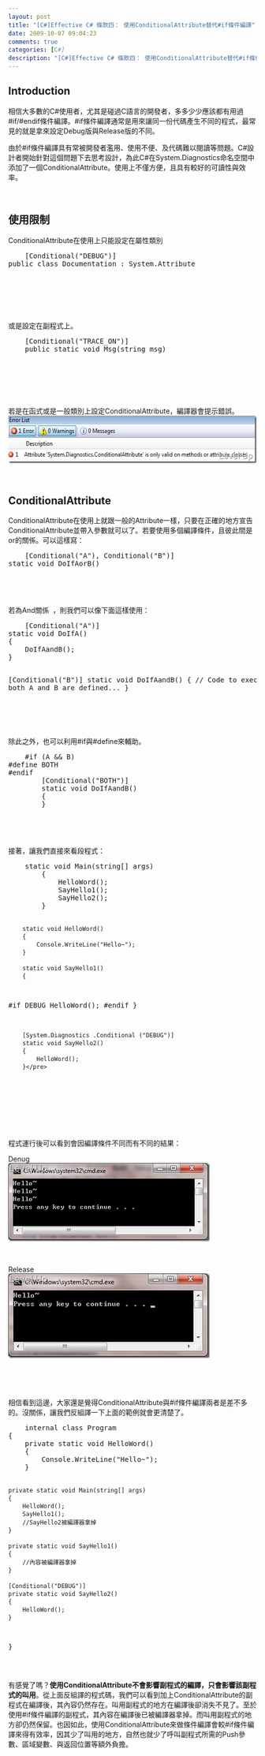 ```yaml
---
layout: post
title: "[C#]Effective C# 條款四： 使用ConditionalAttribute替代#if條件編譯"
date: 2009-10-07 09:04:23
comments: true
categories: [C#]
description: "[C#]Effective C# 條款四： 使用ConditionalAttribute替代#if條件編譯"
---
```

<h2>
	Introduction</h2>
<p>
	相信大多數的C#使用者，尤其是碰過C語言的開發者，多多少少應該都有用過#if/#endif條件編譯。#if條件編譯通常是用來讓同一份代碼產生不同的程式，最常見的就是拿來設定Debug版與Release版的不同。</p>
<p>
	由於#if條件編譯具有常被開發者濫用、使用不便、及代碼難以閱讀等問題。C#設計者開始針對這個問題下去思考設計，為此C#在System.Diagnostics命名空間中添加了一個ConditionalAttribute。使用上不僅方便，且具有較好的可讀性與效率。</p>
<p>
	 </p>
<h2>
	使用限制</h2>
<p>
	ConditionalAttribute在使用上只能設定在屬性類別 </p>
<div class="wlWriterEditableSmartContent" id="scid:812469c5-0cb0-4c63-8c15-c81123a09de7:3325208b-e7f9-499b-bec0-087eaa634f87" style="padding-bottom: 0px; margin: 0px; padding-left: 0px; padding-right: 0px; display: inline; float: none; padding-top: 0px">
	<pre class="c#:nocontrols" name="code">
	[Conditional("DEBUG")]
public class Documentation : System.Attribute</pre>
</div>
<p>
	 </p>
<p>
	 </p>
<p>
	 </p>
<p>
	或是設定在副程式上。 </p>
<div class="wlWriterEditableSmartContent" id="scid:812469c5-0cb0-4c63-8c15-c81123a09de7:fc52433b-335a-495d-91c4-e3ebbbf10498" style="padding-bottom: 0px; margin: 0px; padding-left: 0px; padding-right: 0px; display: inline; float: none; padding-top: 0px">
	<pre class="c#:nocontrols" name="code">
	[Conditional("TRACE_ON")]
    public static void Msg(string msg)
</pre>
</div>
<p>
	 </p>
<p>
	 </p>
<p>
	 </p>
<p>
	若是在函式或是一般類別上設定ConditionalAttribute，編譯器會提示錯誤。<br />
	<img alt="image" border="0" height="97" src="\images\posts\10935\image_thumb_2.png" style="border-right-width: 0px; display: inline; border-top-width: 0px; border-bottom-width: 0px; border-left-width: 0px" title="image" width="561" /></p>
<p>
	 </p>
<h2>
	ConditionalAttribute</h2>
<p>
	ConditionalAttribute在使用上就跟一般的Attribute一樣，只要在正確的地方宣告ConditionalAttribute並帶入參數就可以了。若要使用多個編譯條件，且彼此間是or的關係。可以這樣寫： </p>
<div class="wlWriterEditableSmartContent" id="scid:812469c5-0cb0-4c63-8c15-c81123a09de7:35221c97-1db7-4ec4-ac3c-846a61b044f4" style="padding-bottom: 0px; margin: 0px; padding-left: 0px; padding-right: 0px; display: inline; float: none; padding-top: 0px">
	<pre class="c#:nocontrols" name="code">
	[Conditional("A"), Conditional("B")]
static void DoIfAorB()
</pre>
</div>
<p>
	 </p>
<p>
	 </p>
<p>
	若為And關係  ，則我們可以像下面這樣使用：</p>
<div class="wlWriterEditableSmartContent" id="scid:812469c5-0cb0-4c63-8c15-c81123a09de7:44bf6e3a-4e84-4b3f-8fbc-77a7c0eb052f" style="padding-bottom: 0px; margin: 0px; padding-left: 0px; padding-right: 0px; display: inline; float: none; padding-top: 0px">
	<pre class="c#:nocontrols" name="code">
	[Conditional("A")]
static void DoIfA()
{
    DoIfAandB();
}

[Conditional("B")]
static void DoIfAandB()
{
    // Code to execute when both A and B are defined...
}
</pre>
</div>
<p>
	 </p>
<p>
	 </p>
<p>
	除此之外，也可以利用#if與#define來輔助。 </p>
<div class="wlWriterEditableSmartContent" id="scid:812469c5-0cb0-4c63-8c15-c81123a09de7:712f0c22-43bd-4976-b85b-5f1d2dcdd87d" style="padding-bottom: 0px; margin: 0px; padding-left: 0px; padding-right: 0px; display: inline; float: none; padding-top: 0px">
	<pre class="c#:nocontrols" name="code">
	#if (A &amp;&amp; B)
#define BOTH
#endif
        [Conditional("BOTH")]
        static void DoIfAandB()
        {
        }</pre>
</div>
<p>
	 </p>
<p>
	 </p>
<p>
	接著，讓我們直接來看段程式： </p>
<div class="wlWriterEditableSmartContent" id="scid:812469c5-0cb0-4c63-8c15-c81123a09de7:2fc4871d-e4fa-424f-a157-ab9450275576" style="padding-bottom: 0px; margin: 0px; padding-left: 0px; padding-right: 0px; display: inline; float: none; padding-top: 0px">
	<pre class="c#:nocontrols" name="code">
	static void Main(string[] args)
        {
            HelloWord();
            SayHello1();
            SayHello2();
        }

        static void HelloWord()
        {
            Console.WriteLine("Hello~");
        }

        static void SayHello1()
        {
#if DEBUG
            HelloWord();
#endif
        }

        [System.Diagnostics .Conditional ("DEBUG")]
        static void SayHello2()
        {
            HelloWord();
        }</pre>
</div>
<p>
	 </p>
<p>
	 </p>
<p>
	 </p>
<p>
	程式運行後可以看到會因編譯條件不同而有不同的結果：</p>
<p>
	Denug<br />
	<img alt="image" border="0" height="159" src="\images\posts\10935\image_thumb_1.png" style="border-right-width: 0px; display: inline; border-top-width: 0px; border-bottom-width: 0px; border-left-width: 0px" title="image" width="409" /></p>
<p>
	 </p>
<p>
	Release<br />
	<img alt="image" border="0" height="172" src="\images\posts\10935\image_thumb.png" style="border-right-width: 0px; display: inline; border-top-width: 0px; border-bottom-width: 0px; border-left-width: 0px" title="image" width="409" /></p>
<p>
	  </p>
<p>
	 </p>
<p>
	相信看到這邊，大家還是覺得ConditionalAttribute與#if條件編譯兩者是差不多的。沒關係，讓我們反組譯一下上面的範例就會更清楚了。</p>
<div class="wlWriterEditableSmartContent" id="scid:812469c5-0cb0-4c63-8c15-c81123a09de7:63d5577a-e1c6-4b7f-8f96-716ff9ba01b3" style="padding-bottom: 0px; margin: 0px; padding-left: 0px; padding-right: 0px; display: inline; float: none; padding-top: 0px">
	<pre class="c#:nocontrols" name="code">
	internal class Program
{
    private static void HelloWord()
    {
        Console.WriteLine("Hello~");
    }

    private static void Main(string[] args)
    {
        HelloWord();
        SayHello1();
        //SayHello2被編譯器拿掉
    }

    private static void SayHello1()
    {
        //內容被編譯器拿掉
    }

    [Conditional("DEBUG")]
    private static void SayHello2()
    {
        HelloWord();
    }
}</pre>
</div>
<p>
	 </p>
<p>
	有感覺了嗎？<strong>使用ConditionalAttribute不會影響副程式的編譯，只會影響該副程式的叫用</strong>。從上面反組譯的程式碼，我們可以看到加上ConditionalAttribute的副程式在編譯後，其內容仍然存在。叫用副程式的地方在編譯後卻消失不見了。至於使用#if條件編譯的副程式，其內容在編譯後已被編譯器拿掉。而叫用副程式的地方卻仍然保留。也因如此，使用ConditionalAttribute來做條件編譯會較#if條件編譯來得有效率，因其少了叫用的地方，自然也就少了呼叫副程式所需的Push參數、區域變數、與返回位置等額外負擔。</p>

